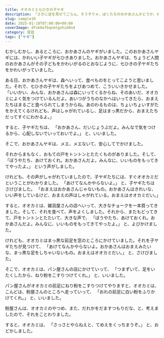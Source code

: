 ```yaml
---
title: オオカミと七ひきの子ヤギ
description: 「さきに足を見せてごらん、そうすりゃ、ぼくたちのおかあさんかどうか、わかるから。」
slug: sample10
date: 2025-01-10T07:00:00+09:00
coverImage: dfxk6efbqnmtgnhim9nd
category: 昔話
tags: ["ヤギ"]
---
```


むかしむかし、あるところに、おかあさんのヤギがいました。このおかあさんヤギには、かわいい子ヤギが七ひきありました。おかあさんヤギは、ちょうど人間のおかあさんがその子どもをかわいがるのとおなじように、七ひきの子ヤギたちをかわいがっていました。

ある日、おかあさんヤギは、森へいって、食べものをとってこようと思いました。それで、七ひきの子ヤギたちをよびあつめて、こういいきかせました。
「いいかい、みんな、おかあさんは森にいってくるからね、そのあいだ、オオカミによく気をつけているんだよ。あいつがうちのなかへはいってきたら、おまえたちはまるごと食べられてしまうからね。あのわるものは、ちょいちょいすがたをかえてくるけれども、声はしゃがれているし、足はまっ黒だから、おまえたちだってすぐにわかるよ。」

すると、子ヤギたちは、
「おかあさん、だいじょうぶだよ。みんなで気をつけるから、心配しないでいっておいでよ。」
と、いいました。

そこで、おかあさんヤギは、メエ、メエないて、安心してでかけました。

それからまもなく、おもての戸をトントンとたたくものがありました。そして、
「ぼうやたち、あけておくれ。おかあさんだよ。みんなに、いいものをもってきてやったよ。」
という声がしました。

けれども、その声がしゃがれていましたので、子ヤギたちには、すぐオオカミだということがわかりました。
「あけてなんかやらないよ。」
と、子ヤギたちはさけびました。
「おまえはおかあさんじゃないもの。おかあさんはきれいな、いい声をしているけど、おまえの声はしゃがれている。おまえはオオカミだい。」

すると、オオカミは、雑貨屋さんの店へいって、大きなチョークを一本買ってきました。そして、それを食べて、声をよくしました。それから、またもどってきて、戸をトントンとたたいて、大きな声で、
「ぼうやたち、あけておくれ。おかあさんだよ。みんなに、いいものをもってきてやったよ。」
と、よびかけました。

けれども、オオカミはまっ黒な前足を窓のところにかけていました。それを子ヤギたちが見つけて、
「あけてなんかやらないよ。おかあさんはおまえみたいな、まっ黒な足をしちゃいないもの。おまえはオオカミだい。」
と、さけびました。

そこで、オオカミは、パン屋さんの店にかけていって、
「つまずいて、足をいたくしたから、ねり粉をこすりつけてくれ。」
と、いいました。

パン屋さんがオオカミの前足にねり粉をこすりつけてやりますと、オオカミは、こんどは、粉屋さんのところへ走っていって、
「おれの前足に白い粉をふりかけてくれ。」
と、いいました。

粉屋さんは、オオカミのやつめ、また、だれかをだますつもりだな、と、考えましたので、それをことわりました。

すると、オオカミは、
「さっさとやらねえと、てめえをくっちまうぞ。」
と、おどかしました。
